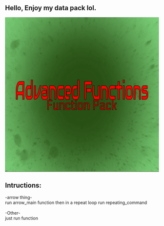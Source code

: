 Hello, Enjoy my data pack lol.
--
![IMAGE](pack.png)

Intructions:
--
-arrow thing-
<br>
run arrow_main function
then in a repeat loop run repeating_command
<br />     
-Other-    
just run function <function name>

